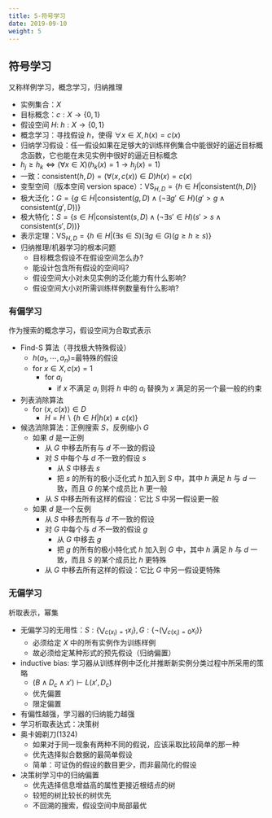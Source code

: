```yaml
---
title: 5-符号学习
date: 2019-09-10
weight: 5
---
```


## 符号学习

又称样例学习，概念学习，归纳推理

- 实例集合：$X$
- 目标概念：$c:X\rightarrow\{0,1\}$
- 假设空间 $H$: $h:X\rightarrow\{0,1\}$
- 概念学习：寻找假设 $h$，使得 $\forall x\in X,h(x)=c(x)$
- 归纳学习假设：任一假设如果在足够大的训练样例集合中能很好的逼近目标概念函数，它也能在未见实例中很好的逼近目标概念
- $h_j\geq h_k\iff (\forall x\in X)(h_k(x)=1\rightarrow h_j(x)=1)$
- 一致：$\text{consistent}(h,D)=(\forall\langle x,c(x)\rangle\in D)h(x)=c(x)$
- 变型空间（版本空间 version space）：$\text{VS}_{H,D}=\{h\in H|\text{consistent}(h,D)\}$
- 极大泛化：$G=\{g\in H|\text{consistent}(g,D)\wedge(\neg\exists g'\in H)(g'>g\wedge \text{consistent}(g',D))\}$
- 极大特化：$S=\{s\in H|\text{consistent}(s,D)\wedge(\neg\exists s'\in H)(s'>s\wedge \text{consistent}(s',D))\}$
- 表示定理：$\text{VS}_{H,D}=\{h\in H|(\exists s\in S)(\exists g\in G)(g\geq h\geq s)\}$
- 归纳推理/机器学习的根本问题
  - 目标概念假设不在假设空间怎么办?
  - 能设计包含所有假设的空间吗?
  - 假设空间大小对未见实例的泛化能力有什么影响?
  - 假设空间大小对所需训练样例数量有什么影响?

### 有偏学习

作为搜索的概念学习，假设空间为合取式表示

- Find-S 算法（寻找极大特殊假设）
  - $h(a_1,\cdots,a_n)=$最特殊的假设
  - for $x\in X,c(x)=1$
    - for $a_i$
      - if $x$ 不满足 $a_i$ 则将 $h$ 中的 $a_i$ 替换为 $x$ 满足的另一个最一般的约束
- 列表消除算法
  - for $\langle x,c(x)\rangle\in D$
    - $H=H\backslash\{h\in H|h(x)\not=c(x)\}$
- 候选消除算法：正例搜索 $S$，反例缩小 $G$
  - 如果 $d$ 是一正例
    - 从 $G$ 中移去所有与 $d$ 不一致的假设
    - 对 $S$ 中每个与 $d$ 不一致的假设 $s$
      - 从 $S$ 中移去 $s$
      - 把 $s$ 的所有的极小泛化式 $h$ 加入到 $S$ 中，其中 $h$ 满足 $h$ 与 $d$ 一致，而且 $G$ 的某个成员比 $h$ 更一般
    - 从 $S$ 中移去所有这样的假设：它比 $S$ 中另一假设更一般
  - 如果 $d$ 是一个反例
    - 从 $S$ 中移去所有与 $d$ 不一致的假设
    - 对 $G$ 中每个与 $d$ 不一致的假设 $g$
      - 从 $G$ 中移去 $g$
      - 把 $g$ 的所有的极小特化式 $h$ 加入到 $G$ 中，其中 $h$ 满足 $h$ 与 $d$ 一致，而且 $S$ 的某个成员比 $h$ 更特殊
    - 从 $G$ 中移去所有这样的假设：它比 $G$ 中另一假设更特殊

### 无偏学习

析取表示，幂集

- 无偏学习的无用性：$S:\{\bigvee_{c(x_i)=1}x_i\},G:\{\neg(\bigvee_{c(x_i)=0}x_i)\}$
  - 必须给定 $X$ 中的所有实例作为训练样例
  - 故必须给定某种形式的预先假设（归纳偏置）
- inductive bias: 学习器从训练样例中泛化并推断新实例分类过程中所采用的策略
  - $(B\wedge D_c\wedge x')\vdash L(x',D_c)$
  - 优先偏置
  - 限定偏置
- 有偏性越强，学习器的归纳能力越强
- 学习析取表达式：决策树
- 奥卡姆剃刀(1324)
  - 如果对于同一现象有两种不同的假说，应该采取比较简单的那一种
  - 优先选择拟合数据的最简单假设
  - 简单：可证伪的假设的数目更少，而非最简化的假设
- 决策树学习中的归纳偏置
  - 优先选择信息增益高的属性更接近根结点的树
  - 较短的树比较长的树优先
  - 不回溯的搜索，假设空间中局部最优
